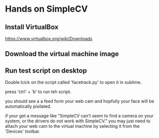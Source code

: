 # Hands on SimpleCV

## Install VirtualBox
https://www.virtualbox.org/wiki/Downloads

## Download the virtual machine image 


## Run test script on desktop

Double lcick on the script called 'facetrack.py' to open it in sublime.

press 'ctrl' + 'b' to run teh script.

you should see a a feed form your web cam and hopfully your face will be automatically pixilated.

if your get a message like "SimpleCV can't seem to find a camera on your system, or the drivers do not work with SimpleCV." you may just need to attach your web cam to the virtual machine by selecting it from the 'Devices' toolbar.
